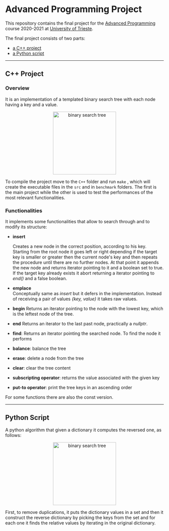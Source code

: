 # Advanced Programming Project

This repository contains the final project for the [Advanced Programming](https://github.com/asartori86/advanced_programming_2020) course 2020-2021 at [University of Trieste](https://units.it).

The final project consists of two parts:

- [a C++ project](#C++-project)
- [a Python script](#python-scirpt)

---

## C++ Project

### Overview

It is an implementation of a templated binary search tree with each node having a key and a value.

<p align="center">
<img src="https://github.com/PalMassimo/AdvancedProgrammingProject/Screenshots/Bst.png" alt="binary search tree" height="200" length="200"/>
</p>

To compile the project move to the `C++` folder and run `make` ,
which will create the executable files in the `src` and in `benchmark` folders. The first is the main project while the other is used to test the performances of the most relevant functionalities.

### Functionalities

It implements some functionalities that allow to search through and to modify its structure:

- **insert**

     Creates a new node in the correct position, according to his key. Starting from the root node it goes left or right depending if the target key is smaller or greater then the current node's key and then repeats the procedure until there are no further nodes. At that point it appends the new node and returns iterator pointing to it and a boolean set to true. If the target key already exists it abort returning a iterator pointing to *end()* and a false boolean.

- **emplace**  
    Conceptually same as *insert* but it defers in the implementation. Instead of receiving a pair of values *{key, value}* it takes raw values.

- **begin**
    Returns an iterator pointing to the node with the lowest key, which is the leftest node of the tree.

- **end**
    Returns an iterator to the last past node, practically a *nullptr*.

- **find**: 
    Returns an iterator pointing the searched node. To find the node it performs 

- **balance**: balance the tree

- **erase**: delete a node from the tree

- **clear**: clear the tree content

- **subscripting operator**: returns the value associated with the given key

- **put-to operator**: print the tree keys in an ascending order

For some functions there are also the const version.

---

## Python Script

A python algorithm that given a dictionary it computes the reversed one, as follows:

<p align="center">
<img src="https://github.com/PalMassimo/AdvancedProgrammingProject/Screenshots/Dictionary.png" alt="binary search tree" height="200" length="200"/>
</p>

First, to remove duplications, it puts the dictionary values in a set and then it construct the reverse dictionary by picking the keys from the set and for each one it finds the relative values by iterating in the original dictionary. 